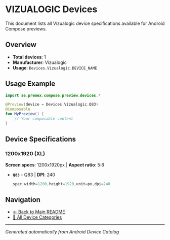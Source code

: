 # VIZUALOGIC Devices

This document lists all Vizualogic device specifications available for Android Compose previews.

## Overview

- **Total devices**: 1
- **Manufacturer**: Vizualogic
- **Usage**: `Devices.Vizualogic.DEVICE_NAME`

## Usage Example

```kotlin
import se.premex.compose.preview.devices.*

@Preview(device = Devices.Vizualogic.Q83)
@Composable
fun MyPreview() {
    // Your composable content
}
```

## Device Specifications

### 1200x1920 (XL)

**Screen specs**: 1200x1920px | **Aspect ratio**: 5:8

- **`Q83`** - Q83 | **DPI**: 240
  ```kotlin
  spec:width=1200,height=1920,unit=px,dpi=240
  ```

## Navigation

- [← Back to Main README](../../README.md)
- [📱 All Device Categories](../README.md)

---
*Generated automatically from Android Device Catalog*
